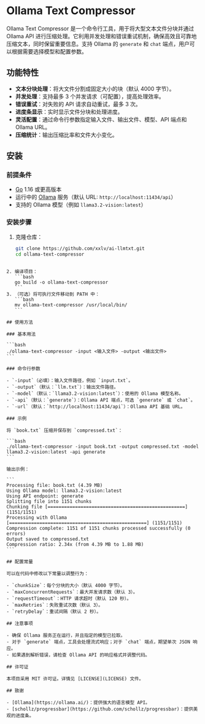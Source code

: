 # Ollama Text Compressor

Ollama Text Compressor 是一个命令行工具，用于将大型文本文件分块并通过 Ollama API 进行压缩处理。它利用并发处理和错误重试机制，确保高效且可靠地压缩文本，同时保留重要信息。支持 Ollama 的 `generate` 和 `chat` 端点，用户可以根据需要选择模型和配置参数。

## 功能特性

- **文本分块处理**：将大文件分割成固定大小的块（默认 4000 字节）。
- **并发处理**：支持最多 3 个并发请求（可配置），提高处理效率。
- **错误重试**：对失败的 API 请求自动重试，最多 3 次。
- **进度条显示**：实时显示文件分块和处理进度。
- **灵活配置**：通过命令行参数指定输入文件、输出文件、模型、API 端点和 Ollama URL。
- **压缩统计**：输出压缩比率和文件大小变化。

## 安装

### 前提条件

- [Go](https://golang.org/dl/) 1.16 或更高版本
- 运行中的 [Ollama](https://ollama.ai/) 服务（默认 URL: `http://localhost:11434/api`）
- 支持的 Ollama 模型（例如 `llama3.2-vision:latest`）

### 安装步骤

1. 克隆仓库：
   ```bash
   git clone https://github.com/xxlv/ai-llmtxt.git
   cd ollama-text-compressor
   ```
````

2. 编译项目：
   ```bash
   go build -o ollama-text-compressor
   ```
3. （可选）将可执行文件移动到 PATH 中：
   ```bash
   mv ollama-text-compressor /usr/local/bin/
   ```

## 使用方法

### 基本用法

```bash
./ollama-text-compressor -input <输入文件> -output <输出文件>
```

### 命令行参数

- `-input`（必填）：输入文件路径，例如 `input.txt`。
- `-output`（默认：`llm.txt`）：输出文件路径。
- `-model`（默认：`llama3.2-vision:latest`）：使用的 Ollama 模型名称。
- `-api`（默认：`generate`）：Ollama API 端点，可选 `generate` 或 `chat`。
- `-url`（默认：`http://localhost:11434/api`）：Ollama API 基础 URL。

### 示例

将 `book.txt` 压缩并保存到 `compressed.txt`：

```bash
./ollama-text-compressor -input book.txt -output compressed.txt -model llama3.2-vision:latest -api generate
```

输出示例：

```
Processing file: book.txt (4.39 MB)
Using Ollama model: llama3.2-vision:latest
Using API endpoint: generate
Splitting file into 1151 chunks
Chunking file [==================================================] (1151/1151)
Processing with Ollama [==================================================] (1151/1151)
Compression complete: 1151 of 1151 chunks processed successfully (0 errors)
Output saved to compressed.txt
Compression ratio: 2.34x (from 4.39 MB to 1.88 MB)
```

## 配置常量

可以在代码中修改以下常量以调整行为：

- `chunkSize`：每个分块的大小（默认 4000 字节）。
- `maxConcurrentRequests`：最大并发请求数（默认 3）。
- `requestTimeout`：HTTP 请求超时（默认 120 秒）。
- `maxRetries`：失败重试次数（默认 3）。
- `retryDelay`：重试间隔（默认 2 秒）。

## 注意事项

- 确保 Ollama 服务正在运行，并且指定的模型已拉取。
- 对于 `generate` 端点，工具会处理流式响应；对于 `chat` 端点，期望单次 JSON 响应。
- 如果遇到解析错误，请检查 Ollama API 的响应格式并调整代码。

## 许可证

本项目采用 MIT 许可证。详情见 [LICENSE](LICENSE) 文件。

## 致谢

- [Ollama](https://ollama.ai/)：提供强大的语言模型 API。
- [schollz/progressbar](https://github.com/schollz/progressbar)：提供美观的进度条。

